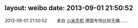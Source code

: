layout: weibo
date: 2013-09-01 21:50:52
---
<meta name="referrer" content="no-referrer" />

2013-09-01 21:50:52  &nbsp;&nbsp;&nbsp;&nbsp;&nbsp;&nbsp; 来自 <a href="http://app.weibo.com/t/feed/22zMnn" rel="nofollow">小米手机</a>
德国专场比较无趣…… ​​​
